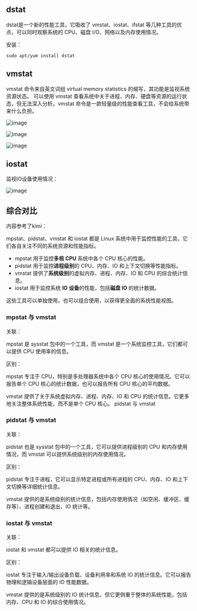 ## dstat
dstat是一个新的性能工具，它吸收了 vmstat、iostat、ifstat 等几种工具的优点，可以同时观察系统的 CPU、磁盘 I/O、网络以及内存使用情况。

安装：

`sudo apt/yum install dstat
`

## vmstat
vmstat 命令来自英文词组 virtual memory statistics 的缩写，其功能是监视系统资源状态。 可以使用 vmstat 查看系统中关于进程、内存、硬盘等资源的运行状态，但无法深入分析。vmstat 命令是一款轻量级的性能查看工具，不会给系统带来什么负担。

![image](https://github.com/user-attachments/assets/a2853f08-8135-4ed8-9a05-832d54ca98b7)

![image](https://github.com/user-attachments/assets/c207ae22-6e62-4ea7-8d68-2d4036c152cb)

![image](https://github.com/user-attachments/assets/bc00b882-caa0-4389-b791-0844abaf5cf5)

## iostat
监视IO设备使用情况：

![image](https://github.com/user-attachments/assets/9870c902-92b8-45ee-bb64-8990c4b69bc5)

## 综合对比
内容参考了kimi：

mpstat、pidstat、vmstat 和 iostat 都是 Linux 系统中用于监控性能的工具，它们各自关注不同的系统资源和性能指标。

- mpstat 用于监控**多核 CPU** 系统中各个 CPU 核心的性能。
- pidstat 用于监控**进程级别**的 CPU、内存、IO 和上下文切换等性能指标。
- vmstat 提供了**系统级别**的虚拟内存、进程、内存、IO 和 CPU 的综合统计信息。
- iostat 用于监控系统 **IO 设备**的性能，包括**磁盘 IO** 的统计数据。

这些工具可以单独使用，也可以组合使用，以获得更全面的系统性能视图。

### mpstat﻿ 与 ﻿vmstat﻿
关联：﻿

mpstat﻿ 是 ﻿sysstat﻿ 包中的一个工具，而 ﻿vmstat﻿ 是一个系统监控工具，它们都可以提供 CPU 使用率的信息。

区别：

﻿﻿mpstat﻿ 专注于 CPU，特别是多处理器系统中各个 CPU 核心的使用情况。它可以报告单个 CPU 核心的统计数据，也可以报告所有 CPU 核心的平均数据。

﻿﻿vmstat﻿ 提供了关于系统虚拟内存、进程、内存、IO 和 CPU 的统计信息。它更多地关注整体系统性能，而不是单个 CPU 核心。
﻿﻿pidstat﻿ 与 ﻿vmstat﻿

### pidstat 与 vmstat
关联：

pidstat 也是 sysstat 包中的一个工具，它可以提供进程级别的 CPU 和内存使用情况，而 vmstat 可以提供系统级别的内存使用情况。

区别：

pidstat 专注于进程，它可以显示特定进程或所有进程的 CPU、内存、IO 和上下文切换等详细统计信息。

vmstat 提供的是系统级别的统计信息，包括内存使用情况（如空闲、缓冲区、缓存等）、进程创建和退出、IO 统计等。

### iostat 与 vmstat
关联：

iostat 和 vmstat 都可以提供 IO 相关的统计信息。

区别：

iostat 专注于输入/输出设备负载、设备利用率和系统 IO 的统计信息。它可以报告物理和逻辑设备层面的 IO 性能数据。

vmstat 提供的是系统级别的 IO 统计信息，但它更侧重于整体的系统性能，包括内存、CPU 和 IO 的综合使用情况。